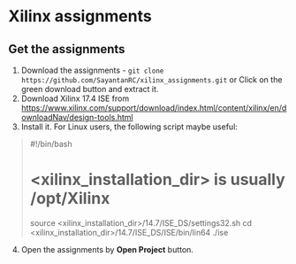 # Xilinx assignments

## Get the assignments  
1. Download the assignments - `git clone https://github.com/SayantanRC/xilinx_assignments.git` or Click on the green download button and extract it.  
2. Download Xilinx 17.4 ISE from https://www.xilinx.com/support/download/index.html/content/xilinx/en/downloadNav/design-tools.html
3. Install it. For Linux users, the following script maybe useful:
> #!/bin/bash
> # <xilinx_installation_dir> is usually /opt/Xilinx
> source <xilinx_installation_dir>/14.7/ISE_DS/settings32.sh
> cd <xilinx_installation_dir>/14.7/ISE_DS/ISE/bin/lin64
> ./ise
4. Open the assignments by <b>Open Project</b> button.
